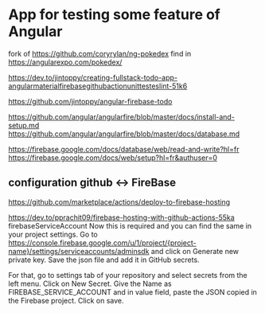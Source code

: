 # App for testing some feature of Angular
fork of https://github.com/coryrylan/ng-pokedex
find in https://angularexpo.com/pokedex/


https://dev.to/jintoppy/creating-fullstack-todo-app-angularmaterialfirebasegithubactionunittesteslint-51k6

https://github.com/jintoppy/angular-firebase-todo


https://github.com/angular/angularfire/blob/master/docs/install-and-setup.md
https://github.com/angular/angularfire/blob/master/docs/database.md

https://firebase.google.com/docs/database/web/read-and-write?hl=fr
https://firebase.google.com/docs/web/setup?hl=fr&authuser=0

## configuration github <-> FireBase

https://github.com/marketplace/actions/deploy-to-firebase-hosting

https://dev.to/pprachit09/firebase-hosting-with-github-actions-55ka
firebaseServiceAccount Now this is required and you can find the same in your project settings. Go to https://console.firebase.google.com/u/1/project/{project-name}/settings/serviceaccounts/adminsdk and click on Generate new private key. Save the json file and add it in GitHub secrets.

For that, go to settings tab of your repository and select secrets from the left menu.
Click on New Secret. Give the Name as FIREBASE_SERVICE_ACCOUNT and in value field, paste the JSON copied in the Firebase project. Click on save.